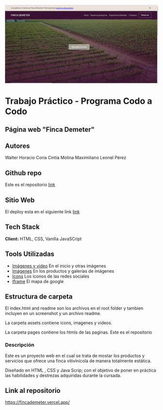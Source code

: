 ![Viñedos Demeter](./imagenes/FincaDemeter.png)

# <h1> Trabajo Práctico - Programa Codo a Codo</h>
## <h2>Página web "Finca Demeter"</h2>

## Autores

Walter Horacio Coria
Cintia Molina
Maximiliano Leonel Pérez

## Github repo

Este es el repositorio [link](https://github.com/finca-demeter-web/grupo_17_finca-demeter) 

## Sitio Web

El deploy esta en el siguiente link [link](https://fincademeter.vercel.app/)

## Tech Stack

**Client:** HTML, CSS, Vanilla JavaSCript

## Tools Utilizadas

- [Imágenes y video](https://unsplash.com/) En el inicio y otras imágenes
- [Imágenes](https://www.google.com/) En los productos y galerías de imágenes
- [Icons](https://boxicons.com/) Los iconos de las redes sociales
- [Iframe]("https://www.google.com/maps/") El mapa de google


## Estructura de carpeta

El index.html and readme son los archivos en el root folder y tambien incluyen en un screenshot y un archivo readme.

La carpeta assets contiene icons, imagenes y videos.

La carpeta pages contiene los htmls de las paginas.
Este es el repositorio
### <h3> Descripción </h3>
<p> Este es un proyecto web en el cual se trata de mostar los productos y servicios que ofrece una finca vitivinícola de manera totalmente estática.</p>
 <p> Diseñado en HTML , CSS y Java Scrip; con el objetivo de poner en práctica las habilidades y destrezas adquiridas durante la cursada. </p>

 
 <h2>Link al repositorio</h2>
 <a href="https://fincademeter.vercel.app/">https://fincademeter.vercel.app/</a>
